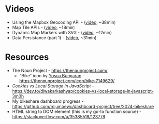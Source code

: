 # Videos

- Using the Mapbox Geocoding API - ([video](https://share.descript.com/view/aBvOo8hLX16), ~38min)
- Map Tile APIs - ([video](https://share.descript.com/view/ivykbqIRtDk), ~18min)
- Dynamic Map Markers with SVG - ([video](https://share.descript.com/view/Xa4sLnl2bf0), ~12min)
- Data Persistance (part 1) - ([video](https://share.descript.com/view/2Cldxkurdnl), ~31min)

# Resources

- The Noun Project - https://thenounproject.com/
  - "Bike" icon by [Yosua Bungaran](https://thenounproject.com/creator/yosuabungaran/) - https://thenounproject.com/icon/bike-7149629/
- _Cookies vs Local Storage in JavaScript_ - https://dev.to/diwakarkashyap/cookies-vs-local-storage-in-javascript-3m0h
- My bikeshare dashboard progress - https://github.com/mjumbewu/dashboard-project/tree/2024-bikeshare
- HTML string to DOM element (this is my go-to function source) - https://stackoverflow.com/a/35385518/123776
